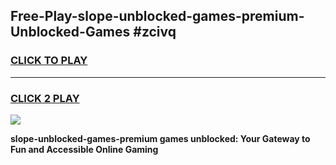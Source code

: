 
## Free-Play-slope-unblocked-games-premium-Unblocked-Games #zcivq
<h3>
<a href="https://news.freeplayer.one?title=slope-unblocked-games-premium&ref=8M">CLICK TO PLAY</a></h3>
<hr>

<h3>
<a href="https://news.freeplayer.one?title=slope-unblocked-games-premium&ref=8M">CLICK 2 PLAY</a>
  
</h3>

<a href="https://news.freeplayer.one?title=slope-unblocked-games-premium&ref=8M"><img src="https://clearcache.store/games.png"></a>


**slope-unblocked-games-premium games unblocked: Your Gateway to Fun and Accessible Online Gaming**
